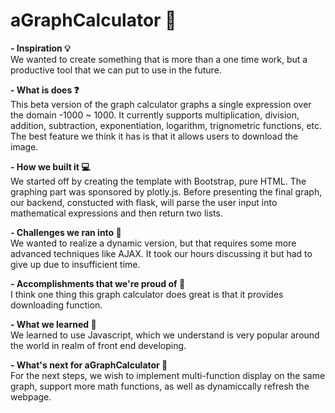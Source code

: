 # aGraphCalculator 🧮

**- Inspiration 💡** <br>
We wanted to create something that is more than a one time work, but a productive tool that we can put to use in the future.

**- What is does ❓** <br>
This beta version of the graph calculator graphs a single expression over the domain -1000 ~ 1000. It currently supports multiplication, division, addition, subtraction, exponentiation, logarithm, trignometric functions, etc. The best feature we think it has is that it allows users to download the image.

**- How we built it 💻** <br>
We started off by creating the template with Bootstrap, pure HTML. The graphing part was sponsored by plotly.js. Before presenting the final graph, our backend, constucted with flask, will parse the user input into mathematical expressions and then return two lists. 

**- Challenges we ran into 🧐** <br>
We wanted to realize a dynamic version, but that requires some more advanced techniques like AJAX. It took our hours discussing it but had to give up due to insufficient time.

**- Accomplishments that we're proud of 🥳** <br>
I think one thing this graph calculator does great is that it provides downloading function.

**- What we learned 📝** <br>
We learned to use Javascript, which we understand is very popular around the world in realm of front end developing.

**- What's next for aGraphCalculator 📌** <br>
For the next steps, we wish to implement multi-function display on the same graph, support more math functions, as well as dynamiccally refresh the webpage.